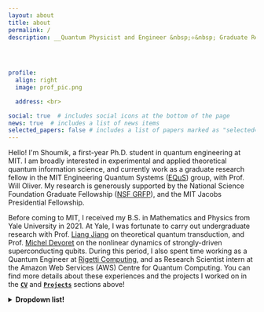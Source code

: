 ```yaml
---
layout: about
title: about
permalink: /
description: __Quantum Physicist and Engineer &nbsp;⟡&nbsp; Graduate Research Fellow__ <br> [Massachusetts Institute of Technology (MIT); Cambridge, MA](web.mit.edu/)
  
  


profile:
  align: right
  image: prof_pic.png

  address: <br>

social: true  # includes social icons at the bottom of the page
news: true  # includes a list of news items
selected_papers: false # includes a list of papers marked as "selected={true}"
---
```


Hello! I'm Shoumik, a first-year Ph.D. student in quantum engineering at MIT. I am broadly interested in experimental and applied theoretical quantum information science, and currently work as a graduate research fellow in the MIT Engineering Quantum Systems ([EQuS](https://equs.mit.edu/)) group, with Prof. Will Oliver. My research is generously supported by the National Science Foundation Graduate Fellowship ([NSF GRFP](https://www.nsfgrfp.org/)), and the MIT Jacobs Presidential Fellowship.

Before coming to MIT, I received my B.S. in Mathematics and Physics from Yale University in 2021. At Yale, I was fortunate to carry out undergraduate research with Prof. [Liang Jiang](https://pme.uchicago.edu/group/jiang-group) on theoretical quantum transduction, and Prof. [Michel Devoret](http://qulab.eng.yale.edu/) on the nonlinear dynamics of strongly-driven superconducting qubits. During this period, I also spent time working as a Quantum Engineer at [Rigetti Computing](https://www.rigetti.com/), and as Research Scientist intern at the Amazon Web Services (AWS) Centre for Quantum Computing. You can find more details about these experiences and the projects I worked on in the **[`CV`](cv)** and **[`Projects`](projects)** sections above!

<details>
  <summary> <b>  Dropdown list!</b> </summary>
<p>
<br>
<b>Example dropdown list:</b>
I am testing this HTML code out to see if it is possible to create a dropdown list to collapse useful information on the homepage. Test to see!
<br/>
</p>

</details>
<br>